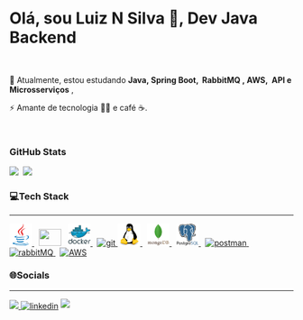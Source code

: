 <h1 align="left"> Olá, sou Luiz N Silva 👋, Dev Java Backend  </h1>

<br/> 

🚀 Atualmente, estou estudando  <strong>Java,&nbsp;Spring Boot, &nbsp;RabbitMQ ,&nbsp;AWS,&nbsp; API e Microsserviços</strong> , 

⚡  Amante de tecnologia :technologist: e café :coffee:.

</br>


<h3 align="left">GitHub Stats</h3>


<div align="left">
<img height="165em"  src = "https://github-readme-stats.vercel.app/api?username=luizns&theme=blueberry&hide_border=false&include_all_commits=true&count_private=false" />&nbsp;
<img height="165em" src = "https://github-readme-stats.vercel.app/api/top-langs/?username=luizns&theme=blueberry&hide_border=false&include_all_commits=true&count_private=false&layout=compact" />
</div>

<h3 align="left">💻Tech Stack</h3>
<hr>

<div align="left">
<a href="https://www.java.com" target="_blank" rel="noreferrer"> <img src="https://raw.githubusercontent.com/devicons/devicon/master/icons/java/java-original.svg" alt="java" width="40" height="40"/> </a> &nbsp;
<img src="https://cdn.jsdelivr.net/gh/devicons/devicon/icons/spring/spring-original.svg" height="30" width="40"/> &nbsp;
<a href="https://www.docker.com/" target="_blank" rel="noreferrer"> <img src="https://raw.githubusercontent.com/devicons/devicon/master/icons/docker/docker-original-wordmark.svg" alt="docker" width="40" height="40"/> </a> &nbsp;
<a href="https://git-scm.com/" target="_blank" rel="noreferrer"> <img src="https://www.vectorlogo.zone/logos/git-scm/git-scm-icon.svg" alt="git" width="40" height="40"/> </a>
<a href="https://www.linux.org/" target="_blank" rel="noreferrer"> <img src="https://raw.githubusercontent.com/devicons/devicon/master/icons/linux/linux-original.svg" alt="linux" width="40" height="40"/> </a> &nbsp;
<a href="https://www.mongodb.com/" target="_blank" rel="noreferrer"> <img src="https://raw.githubusercontent.com/devicons/devicon/master/icons/mongodb/mongodb-original-wordmark.svg" alt="mongodb" width="40" height="40"/> </a> &nbsp;
<a href="https://www.postgresql.org" target="_blank" rel="noreferrer"> <img src="https://raw.githubusercontent.com/devicons/devicon/master/icons/postgresql/postgresql-original-wordmark.svg" alt="postgresql" width="40" height="40"/> </a> &nbsp;
<a href="https://postman.com" target="_blank" rel="noreferrer"> <img src="https://www.vectorlogo.zone/logos/getpostman/getpostman-icon.svg" alt="postman" width="35" height="35"/> </a> &nbsp;
<a href="https://www.rabbitmq.com" target="_blank" rel="noreferrer"> <img src="https://www.vectorlogo.zone/logos/rabbitmq/rabbitmq-icon.svg" alt="rabbitMQ" width="40" height="30"/> </a> &nbsp;
 <a href="https://aws.amazon.com/" target="_blank"><img s src="https://skillicons.dev/icons?i=aws" alt="AWS"  height="40" width="40" /></a> 


<h3 align="left">🌐Socials</h3> 
<hr>
<div align="left">
<a href="https://github.com/luizns" target="_blank">
<img src="https://img.shields.io/badge/github-%2324292e.svg?&style=for-the-badge&logo=github&logoColor=white alt=github style="margin-bottom: 1px;" />
</a>
<a href="https://linkedin.com/in/luiznsilva" target="_blank">
<img src="https://img.shields.io/badge/linkedin-%231E77B5.svg?&style=for-the-badge&logo=linkedin&logoColor=white" alt=linkedin style="margin-bottom: 2px;" /></a>
 <a href = "mailto:luizns.dev@gmail.com" target="_blank">
<img src="https://img.shields.io/badge/-Gmail-%23333?style=for-the-badge&logo=gmail&logoColor=red"  style="margin-bottom: 2px;" /></a>

</div>  

